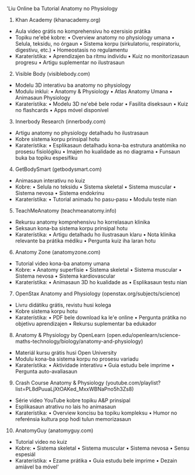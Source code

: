 'Liu Online ba Tutorial Anatomy no Physiology

1. Khan Academy (khanacademy.org)
- Aula video grátis no komprehensivu ho ezersisio prátika
- Topiku ne'ebé kobre:
  • Overview anatomy no physiology umana
  • Selula, teksidu, no órgaun
  • Sistema korpu (sirkulatoriu, respiratoriu, digestivu, etc.)
  • Homeostasis no regulamentu
- Karaterístika:
  • Aprendizajen ba ritmu individu
  • Kuiz no monitorizasaun progresu
  • Artigu suplementar no ilustrasaun

2. Visible Body (visiblebody.com)
- Modelu 3D interativu ba anatomy no physiology
- Modulu inklui:
  • Anatomy & Physiology
  • Atlas Anatomy Umana
  • Animasaun Physiology
- Karaterístika:
  • Modelu 3D ne'ebé bele rodar
  • Fasilita diseksaun
  • Kuiz no flashcards
  • Apps móvel disponível

3. Innerbody Research (innerbody.com)
- Artigu anatomy no physiology detalhadu ho ilustrasaun
- Kobre sistema korpu prinsipal hotu
- Karaterístika:
  • Esplikasaun detalhadu kona-ba estrutura anatómika no prosesu fisiológiku
  • Imajen ho kualidade as no diagrama
  • Funsaun buka ba topiku espesífiku

4. GetBodySmart (getbodysmart.com)
- Animasaun interativu no kuiz
- Kobre:
  • Selula no teksidu
  • Sistema skeletal
  • Sistema muscular
  • Sistema nevosa
  • Sistema endokrinu
- Karaterístika:
  • Tutorial animadu ho pasu-pasu
  • Modulu teste nian

5. TeachMeAnatomy (teachmeanatomy.info)
- Rekursu anatomy komprehensivu ho korrelasaun klinika
- Seksaun kona-ba sistema korpu prinsipal hotu
- Karaterístika:
  • Artigu detalhadu ho ilustrasaun klaru
  • Nota klinika relevante ba prátika médiku
  • Pergunta kuiz iha laran hotu

6. Anatomy Zone (anatomyzone.com)
- Tutorial video kona-ba anatomy umana
- Kobre:
  • Anatomy superfísie
  • Sistema skeletal
  • Sistema muscular
  • Sistema nevosa
  • Sistema kardiovascular
- Karaterístika:
  • Animasaun 3D ho kualidade as
  • Esplikasaun testu nian

7. OpenStax Anatomy and Physiology (openstax.org/subjects/science)
- Livru didátiku grátis, revistu husi kolega
- Kobre sistema korpu hotu
- Karaterístika:
  • PDF bele download ka le'e online
  • Pergunta prátika no objetivu aprendizajen
  • Rekursu suplementar ba edukador

8. Anatomy & Physiology by OpenLearn (open.edu/openlearn/science-maths-technology/biology/anatomy-and-physiology)
- Materiál kursu grátis husi Open University
- Modulu kona-ba sistema korpu no prosesu variadu
- Karaterístika:
  • Aktividade interativu
  • Guia estudu bele imprime
  • Pergunta auto-avaliasaun

9. Crash Course Anatomy & Physiology (youtube.com/playlist?list=PL8dPuuaLjXtOAKed_MxxWBNaPno5h3Zs8)
- Série video YouTube kobre topiku A&P prinsipal
- Esplikasaun atrativu no lais ho animasaun
- Karaterístika:
  • Overview koncisu ba topiku kompleksu
  • Humor no referénsia kultura pop hodi tulun memorizasaun

10. AnatomyGuy (anatomyguy.com)
- Tutorial video no kuiz
- Kobre:
  • Sistema skeletal
  • Sistema muscular
  • Sistema nevosa
  • Sensu espesiál
- Karaterístika:
  • Ezame prátika
  • Guia estudu bele imprime
  • Dezain amiável ba móvel'